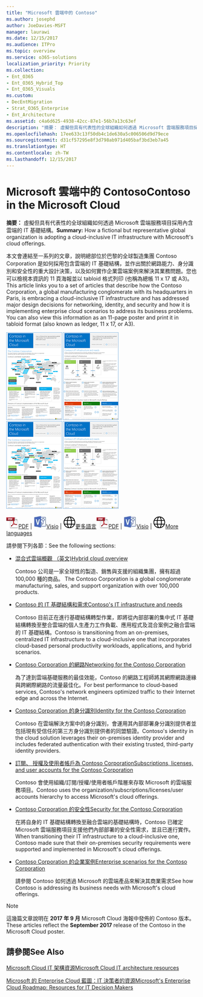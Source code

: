 ```yaml
---
title: "Microsoft 雲端中的 Contoso"
ms.author: josephd
author: JoeDavies-MSFT
manager: laurawi
ms.date: 12/15/2017
ms.audience: ITPro
ms.topic: overview
ms.service: o365-solutions
localization_priority: Priority
ms.collection:
- Ent_O365
- Ent_O365_Hybrid_Top
- Ent_O365_Visuals
ms.custom:
- DecEntMigration
- Strat_O365_Enterprise
- Ent_Architecture
ms.assetid: c4a6d625-4938-42cc-87e1-56b7a13c63ef
description: "摘要： 虛擬但具有代表性的全球組織如何透過 Microsoft 雲端服務項目採用內含雲端的 IT 基礎結構。"
ms.openlocfilehash: 17ee633c13f50db4c1de630a5c006506d9d79ece
ms.sourcegitcommit: d31cf57295e8f3d798ab971d405baf3bd3eb7a45
ms.translationtype: HT
ms.contentlocale: zh-TW
ms.lasthandoff: 12/15/2017
---
```

# <a name="contoso-in-the-microsoft-cloud"></a><span data-ttu-id="49759-103">Microsoft 雲端中的 Contoso</span><span class="sxs-lookup"><span data-stu-id="49759-103">Contoso in the Microsoft Cloud</span></span>

 <span data-ttu-id="49759-104">**摘要：** 虛擬但具有代表性的全球組織如何透過 Microsoft 雲端服務項目採用內含雲端的 IT 基礎結構。</span><span class="sxs-lookup"><span data-stu-id="49759-104">**Summary:** How a fictional but representative global organization is adopting a cloud-inclusive IT infrastructure with Microsoft's cloud offerings.</span></span>
  
<span data-ttu-id="49759-p101">本文會連結至一系列的文章，說明總部位於巴黎的全球製造集團 Contoso Corporation 是如何採用包含雲端的 IT 基礎結構，並作出關於網路能力、身分識別和安全性的重大設計決策，以及如何實作企業雲端案例來解決其業務問題。您也可以檢視本資訊的 11 頁海報並以 tabloid 格式列印 (也稱為總帳 11 x 17 或 A3)。</span><span class="sxs-lookup"><span data-stu-id="49759-p101">This article links you to a set of articles that describe how the Contoso Corporation, a global manufacturing conglomerate with its headquarters in Paris, is embracing a cloud-inclusive IT infrastructure and has addressed major design decisions for networking, identity, and security and how it is implementing enterprise cloud scenarios to address its business problems. You can also view this information as an 11-page poster and print it in tabloid format (also known as ledger, 11 x 17, or A3).</span></span>
  
<span data-ttu-id="49759-107">[![Microsoft 雲端海報中 Contoso 的縮圖影像。](images/Contoso_Poster/Thumbnail.png)](https://www.microsoft.com/download/details.aspx?id=54427)</span><span class="sxs-lookup"><span data-stu-id="49759-107">[![Thumb image of the Contoso in the Microsoft Cloud poster.](images/Contoso_Poster/Thumbnail.png)](https://www.microsoft.com/download/details.aspx?id=54427)</span></span>
  
<span data-ttu-id="49759-108">![PDF 檔案](images/Common_Images/PDFIcon.png)[PDF](https://go.microsoft.com/fwlink/p/?linkid=842085)  | ![Visio 檔案](images/Common_Images/VisioIcon.png)[Visio](https://go.microsoft.com/fwlink/p/?linkid=842086)  | ![參閱其他語言版本的頁面](images/Common_Images/GlobeIcon.png)[更多語言](https://www.microsoft.com/download/details.aspx?id=54427)</span><span class="sxs-lookup"><span data-stu-id="49759-108">![PDF file](images/Common_Images/PDFIcon.png)[PDF](https://go.microsoft.com/fwlink/p/?linkid=842085)  | ![Visio file](images/Common_Images/VisioIcon.png)[Visio](https://go.microsoft.com/fwlink/p/?linkid=842086)  | ![See a page with versions in additional languages](images/Common_Images/GlobeIcon.png)[More languages](https://www.microsoft.com/download/details.aspx?id=54427)</span></span>
  
<span data-ttu-id="49759-109">請參閱下列各節：</span><span class="sxs-lookup"><span data-stu-id="49759-109">See the following sections:</span></span>
  
- [<span data-ttu-id="49759-110">混合式雲端概觀 （英文)</span><span class="sxs-lookup"><span data-stu-id="49759-110">Hybrid cloud overview</span></span>](hybrid-cloud-overview.md)
    
    <span data-ttu-id="49759-111">Contoso 公司是一家全球性的製造、銷售與支援的組織集團，擁有超過 100,000 種的商品。 </span><span class="sxs-lookup"><span data-stu-id="49759-111">The Contoso Corporation is a global conglomerate manufacturing, sales, and support organization with over 100,000 products.</span></span>
    
- [<span data-ttu-id="49759-112">Contoso 的 IT 基礎結構和需求</span><span class="sxs-lookup"><span data-stu-id="49759-112">Contoso's IT infrastructure and needs</span></span>](contoso-it-infrastructure-and-needs.md)
    
    <span data-ttu-id="49759-113">Contoso 目前正在進行基礎結構轉型作業，即將從內部部署的集中式 IT 基礎結構轉換至整合雲端的個人生產力工作負載、應用程式及混合案例之融合雲端的 IT 基礎結構。</span><span class="sxs-lookup"><span data-stu-id="49759-113">Contoso is transitioning from an on-premises, centralized IT infrastructure to a cloud-inclusive one that incorporates cloud-based personal productivity workloads, applications, and hybrid scenarios.</span></span>
    
- [<span data-ttu-id="49759-114">Contoso Corporation 的網路</span><span class="sxs-lookup"><span data-stu-id="49759-114">Networking for the Contoso Corporation</span></span>](networking-for-the-contoso-corporation.md)
    
    <span data-ttu-id="49759-115">為了達到雲端基礎服務的最佳效能，Contoso 的網路工程師將其網際網路邊緣與跨網際網路的流量最佳化。</span><span class="sxs-lookup"><span data-stu-id="49759-115">For best performance to cloud-based services, Contoso's network engineers optimized traffic to their Internet edge and across the Internet.</span></span>
    
- [<span data-ttu-id="49759-116">Contoso Corporation 的身分識別</span><span class="sxs-lookup"><span data-stu-id="49759-116">Identity for the Contoso Corporation</span></span>](identity-for-the-contoso-corporation.md)
    
    <span data-ttu-id="49759-117">Contoso 在雲端解決方案中的身分識別，會運用其內部部署身分識別提供者並包括現有受信任的第三方身分識別提供者的同盟驗證。</span><span class="sxs-lookup"><span data-stu-id="49759-117">Contoso's identity in the cloud solution leverages their on-premises identity provider and includes federated authentication with their existing trusted, third-party identity providers.</span></span>
    
- [<span data-ttu-id="49759-118">訂閱、 授權及使用者帳戶為 Contoso Corporation</span><span class="sxs-lookup"><span data-stu-id="49759-118">Subscriptions, licenses, and user accounts for the Contoso Corporation</span></span>](subscriptions-licenses-and-user-accounts-for-the-contoso-corporation.md)
    
    <span data-ttu-id="49759-119">Contoso 會使用組織/訂閱/授權/使用者帳戶階層來存取 Microsoft 的雲端服務項目。</span><span class="sxs-lookup"><span data-stu-id="49759-119">Contoso uses the organization/subscriptions/licenses/user accounts hierarchy to access Microsoft's cloud offerings.</span></span>
    
- [<span data-ttu-id="49759-120">Contoso Corporation 的安全性</span><span class="sxs-lookup"><span data-stu-id="49759-120">Security for the Contoso Corporation</span></span>](security-for-the-contoso-corporation.md)
    
    <span data-ttu-id="49759-121">在將自身的 IT 基礎結構轉換至融合雲端的基礎結構時，Contoso 已確定 Microsoft 雲端服務項目支援他們內部部署的安全性需求，並且已進行實作。</span><span class="sxs-lookup"><span data-stu-id="49759-121">When transitioning their IT infrastructure to a cloud-inclusive one, Contoso made sure that their on-premises security requirements were supported and implemented in Microsoft's cloud offerings.</span></span>
    
- [<span data-ttu-id="49759-122">Contoso Corporation 的企業案例</span><span class="sxs-lookup"><span data-stu-id="49759-122">Enterprise scenarios for the Contoso Corporation</span></span>](enterprise-scenarios-for-the-contoso-corporation.md)
    
    <span data-ttu-id="49759-123">請參閱 Contoso 如何透過 Microsoft 的雲端產品來解決其商業需求</span><span class="sxs-lookup"><span data-stu-id="49759-123">See how Contoso is addressing its business needs with Microsoft's cloud offerings.</span></span>
    
> [!NOTE]
> <span data-ttu-id="49759-124">這幾篇文章說明在 **2017 年 9 月** Microsoft Cloud 海報中發佈的 Contoso 版本。</span><span class="sxs-lookup"><span data-stu-id="49759-124">These articles reflect the **September 2017** release of the Contoso in the Microsoft Cloud poster.</span></span>
  
## <a name="see-also"></a><span data-ttu-id="49759-125">請參閱</span><span class="sxs-lookup"><span data-stu-id="49759-125">See Also</span></span>

[<span data-ttu-id="49759-126">Microsoft Cloud IT 架構資源</span><span class="sxs-lookup"><span data-stu-id="49759-126">Microsoft Cloud IT architecture resources</span></span>](microsoft-cloud-it-architecture-resources.md)

<span data-ttu-id="49759-127">[Microsoft 的 Enterprise Cloud 藍圖：IT 決策者的資源]((https://sway.com/FJ2xsyWtkJc2taRD))</span><span class="sxs-lookup"><span data-stu-id="49759-127">[Microsoft's Enterprise Cloud Roadmap: Resources for IT Decision Makers]((https://sway.com/FJ2xsyWtkJc2taRD))</span></span>



